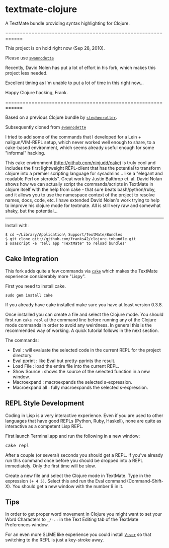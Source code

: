 # textmate-clojure

A TextMate bundle providing syntax highlighting for Clojure.

============================================================

This project is on hold right now (Sep 28, 2010).

Please use [`swannodette`](http://github.com/swannodette/textmate-clojure)

Recently, David Nolen has put a lot of effort in his fork,
which makes this project less needed.

Excellent timing as I'm unable to put a lot of time in this right now... 

Happy Clojure hacking, Frank.



============================================================

Based on a previous Clojure bundle by [`stephenroller`](http://github.com/stephenroller/clojure-tmbundle).

Subsequently cloned from [`swannodette`](http://github.com/swannodette/textmate-clojure)

I tried to add some of the commands that I developed for a Lein + nailgun/VIM-REPL setup, which never worked well enough to share, to a cake-based environment, which seems already useful enough for some "informal" hacking. 

This cake environment (http://github.com/ninjudd/cake) is truly cool and includes the first lightweight REPL-client that has the potential to transform clojure into a premier scripting language for sysadmins... like a "elegant and readable Perl on steroids". Great work by Justin Balthrop et. al. David Nolan shows how we can actually script the commands/scripts in TextMate in clojure itself with the help from cake - that sure beats bash/python/ruby, and it allows you to use the namespace context of the project to resolve names, docs, code, etc. I have extended David Nolan's work trying to help to improve his clojure mode for textmate. All is still very raw and somewhat shaky, but the potential...

---

Install with:

    $ cd ~/Library/Application\ Support/TextMate/Bundles
    $ git clone git://github.com/franks42/clojure.tmbundle.git
    $ osascript -e 'tell app "TextMate" to reload bundles'

## Cake Integration

This fork adds quite a few commands via [`cake`](http://github.com/ninjudd/cake) which makes the TextMate experience considerably more "Lispy".

First you need to install cake.

    sudo gem install cake
    
If you already have cake installed make sure you have at least version 0.3.8.

Once installed you can create a file and select the Clojure mode. You should first run <code>cake repl</code> at the command line before running any of the Clojure mode commands in order to avoid any weirdness. In general this is the recommended way of working. A quick tutorial follows in the next section.

The commands:

* Eval : will evaluate the selected code in the current REPL for the project directory.
* Eval pprint : like Eval but pretty-pprints the result.
* Load File : load the entire file into the current REPL.
* Show Source : shows the source of the selected function in a new window.
* Macroexpand : macroexpands the selected s-expression.
* Macroexpand all : fully macroexpands the selected s-expression.

## REPL Style Development

Coding in Lisp is a very interactive experience. Even if you are used to other languages that have good REPLs (Python, Ruby, Haskell), none are quite as interactive as a competent Lisp REPL.

First launch Terminal.app and run the following in a new window:

<pre class="console">
cake repl
</pre>

After a couple (or several) seconds you should get a REPL. If you've already run this command once before you should be dropped into a REPL immediately. Only the first time will be slow.

Create a new file and select the Clojure mode in TextMate. Type in the expression <code>(+ 4 5)</code>. Select this and run the Eval command (Command-Shift-X). You should get a new window with the number 9 in it.

## Tips

In order to get proper word movement in Clojure you might want to set your Word Characters to <code>_/-.:</code> in the Text Editing tab of the TextMate Preferences window.

For an even more SLIME like experience you could install [`Visor`](http://visor.binaryage.com/) so that switching to the REPL is just a key-stroke away.